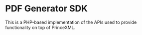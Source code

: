 # PDF Generator SDK

This is a PHP-based implementation of the APIs used to provide functionality on top of PrinceXML.